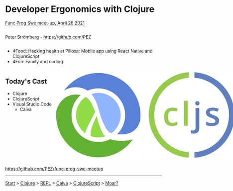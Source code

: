 # Developer Ergonomics with Clojure

[Func Prog Swe meet-up, April 28 2021](https://www.meetup.com/Func-Prog-Sweden/events/276148449)

<div style="display: flex; flex-direction: row;">

<div style="display: flex; flex-direction: column; flex: 1;">

Peter Strömberg - https://github.com/PEZ
* 4Food: Hacking health at Pilloxa: Mobile app using React Native and ClojureScript
* 4Fun: Family and coding

<div style="display: flex; flex-direction: row; justify-content: space-between;">

<div>

## Today's Cast

* Clojure
* ClojureScript
* Visual Studio Code
  * Calva

</div>

<!--<div style="display: flex; justify-content: space-around; flex: 2;">
  <div style="display: flex; flex-direction: row; justify-content: space-between; align-items: center;">
  <img src="clj.png" width="200"/>
  <img src="calva-logo-300w.png" width="300"/>
  <img src="cljs.png" width="200"/>
  </div>
</div>-->
  <div style="display: flex; flex: 2; flex-direction: column; justify-content: space-between;">
    <div style="display: flex; flex-direction: row; justify-content: space-around; align-items: center;">
        <img src="clj.png" style="height: 300px;" />
        <img src="cljs.png" style="height: 300px;" />
        <div style="text-align: center;">
          <img src="calva-logo-300w.png" style="width: 300px;" />
        </div>
    </div>
  </div>

</div>
</div>
</div>

https://github.com/PEZ/func-prog-swe-meetup

---

[Start](hello.md) > [Clojure](clojure.md) > [REPL](repl.md) > [Calva](calva.md) > [ClojureScript](cljsrn.md) > [Moar?](moar.md)